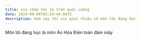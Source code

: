 ```yaml
---
title: xin chào tôi là trần quốc cường
date: 2024-09-04T03:24:44.047Z
description: hôm nay tôi xin giơi thiệu về môn tôi đang học
---
```

Môn tôi đang học là môn Ảo Hóa Điện toán đám mây